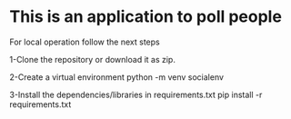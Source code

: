 # This is an application to poll people

For local operation follow the next steps

1-Clone the repository or download it as zip.

2-Create a virtual environment python -m venv socialenv

3-Install the dependencies/libraries in requirements.txt pip install -r requirements.txt
